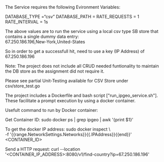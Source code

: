 The Service requires the following Evironment Variables:

DATABASE_TYPE =“csv”
DATABASE_PATH = <path to data.csv> 
RATE_REQUESTS = 1
RATE_INTERVAL = 1s

The above values are to run the service using a local csv type SB store that contains a single dummy data entry:  
67.250.186.196,New-York,United-States

So in order to get a successfull hit, need to use a key (IP Address) of 67.250.186.196

Note: The project does not include all CRUD needed funtionality to maintain the DB store as the assignment did not require it.

Please see partial Unit-Testing available for CSV Store under csv/store_test.go

The project includes a Dockerfile and bash script ["run_ipgeo_service.sh"].
These facilitate a prompt execution by using a docker container.

Usefult command to run by Docker container:

Get Container ID:
sudo docker ps | grep ipgeo | awk '{print $1}'


To get the docker IP address:
sudo docker inspect \                                              
  -f '{{range.NetworkSettings.Networks}}{{.IPAddress}}{{end}}' <CONTAINER_ID>


Send a HTTP request:
curl --location '<CONTAINER_IP_ADDRESS>:8080/v1/find-country?ip=67.250.186.196'
